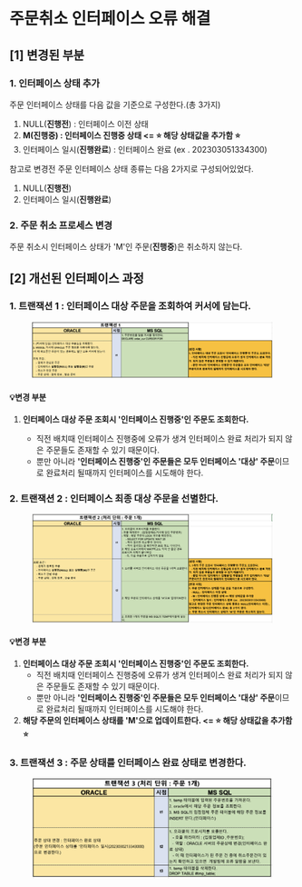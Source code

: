 # 주문취소 인터페이스 오류 해결

## \[1] 변경된 부분

### 1. 인터페이스 상태 추가

주문 인터페이스 상태를 다음 값을 기준으로 구성한다.(총 3가지)

1. NULL(**진행전**) : 인터페이스 이전 상태
2. **M(진행중) : 인터페이스 진행중 상태 <= ⭐️ 해당 상태값을 추가함 ⭐️**
3. 인터페이스 일시(**진행완료**) : 인터페이스 완료 (ex . 202303051334300)

참고로 변경전 주문 인터페이스 상태 종류는 다음 2가지로 구성되어있었다.

1. NULL(**진행전**)
2. 인터페이스 일시(**진행완료**)

### 2. 주문 취소 프로세스 변경

주문 취소시 인터페이스 상태가 'M'인 주문(**진행중**)은 취소하지 않는다.

## \[2] 개선된 인터페이스 과정

### 1. 트랜잭션 1 : 인터페이스 대상 주문을 조회하여 커서에 담는다.

<figure><img src="../../../.gitbook/assets/image (5).png" alt=""><figcaption></figcaption></figure>

#### 💡변경 부분

1.  **인터페이스 대상 주문 조회시 '인터페이스 진행중'인 주문도 조회한다.**

    * 직전 배치때 인터페이스 진행중에 오류가 생겨 인터페이스 완료 처리가 되지 않은 주문들도 존재할 수 있기 때문이다.
    * 뿐만 아니라 **'인터페이스 진행중'인 주문들은 모두 인터페이스 '대상' 주문**이므로 완료처리 될때까지 인터페이스를 시도해야 한다.



### 2. 트랜잭션 2 : 인터페이스 최종 대상 주문을 선별한다.

<figure><img src="../../../.gitbook/assets/image.png" alt=""><figcaption></figcaption></figure>

#### 💡변경 부분

1. **인터페이스 대상 주문 조회시 '인터페이스 진행중'인 주문도 조회한다.**
   * 직전 배치때 인터페이스 진행중에 오류가 생겨 인터페이스 완료 처리가 되지 않은 주문들도 존재할 수 있기 때문이다.
   * 뿐만 아니라 **'인터페이스 진행중'인 주문들은 모두 인터페이스 '대상' 주문**이므로 완료처리 될때까지 인터페이스를 시도해야 한다.
2. **해당 주문의 인터페이스 상태를 'M'으로 업데이트한다. <= ⭐️ 해당 상태값을 추가함 ⭐️**

### 3. 트랜잭션 3 : 주문 상태를 인터페이스 완료 상태로 변경한다.

<figure><img src="../../../.gitbook/assets/image (6).png" alt=""><figcaption></figcaption></figure>
